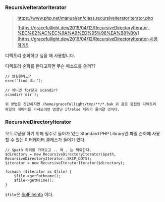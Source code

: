 ### RecursiveIteratorIterator

> https://www.php.net/manual/en/class.recursiveiteratoriterator.php
>
> [https://gracefullight.dev/2019/04/12/RecursiveDirectoryIterator-%EC%82%AC%EC%9A%A9%ED%95%98%EA%B8%B0/](https://gracefullight.dev/2019/04/12/RecursiveDirectoryIterator-사용하기/)

디렉토리 순회하고 싶을 때 사용합니다.



디렉토리 순회를 한다고하면 무슨 매소드를 쓸까??

```
// 쉘실행하고?
exec('find dir');

// 아니면 for문과 scandir?
scandir('dir');

위 방법은 간단하지면 /home/gracefullight/tmp/**/*.bak 와 같은 중첩된 디렉토리 파일의 데이터를 가져오려면 엄청난 if/else 처리가 들어갈 것이다.
```



### RecursiveDirectoryIterator

오토로딩을 하기 위해 필수로 들어가 있는 Standard PHP Library엔 파일 순회에 사용할 수 있는 이터레이터 클래스가 들어가 있다.

```
// $path 하위를 가져오고 .. 와 . 는 제외한다.
$directory = new RecursiveDirectoryIterator($path, RecursiveDirectoryIterator::SKIP_DOTS);
$iterator = new RecursiveIteratorIterator($directory);

foreach ($iterator as $file) {
    $file->getPathname();
    $file->getMTime();
}
```

`$file`은 [SplFileInfo](https://www.php.net/manual/en/class.splfileinfo.php) 이다.